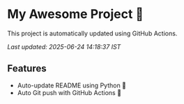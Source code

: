 # My Awesome Project 🚀

This project is automatically updated using GitHub Actions.

_Last updated: 2025-06-24 14:18:37 IST_

## Features
- Auto-update README using Python 🐍
- Auto Git push with GitHub Actions 🤖
